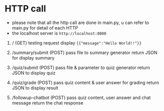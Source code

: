 # HTTP call
* please note that all the http call are done in main.py, u can refer to main.py for detail of each HTTP
* the localhost server is ```http://localhost:8000```

1. / (GET)
testing request
display ```{{"message":"Hello World!!"}}```

2. /summary/submit (POST)
pass file to summary generator
return JSON for display summary

3. /quiz/submit (POST)
pass file & parameter to quiz generator
return JSON to display quiz

4. /quiz/grade (POST)
pass quiz content & user answer for grading
return JSON to display result

5. /followup-chatbot (POST)
pass quiz content, user answer and chat message
return the chat response